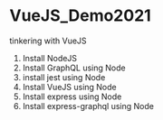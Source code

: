 # VueJS_Demo2021
tinkering with VueJS


1. Install NodeJS
1. Install GraphQL using Node
1. install jest using Node
1. Install VueJS using Node
1. Install express using Node
1. Install express-graphql using Node
